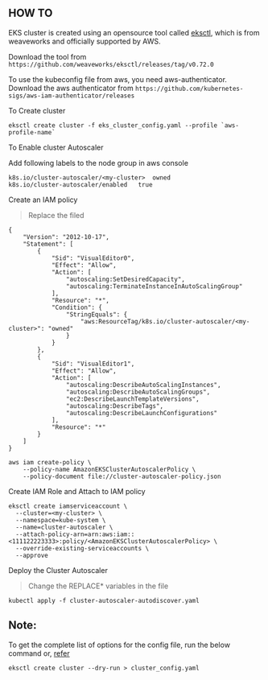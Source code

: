## HOW TO

EKS cluster is created using an opensource tool called [eksctl](https://eksctl.io), which is from weaveworks and officially supported by AWS.

Download the tool from `https://github.com/weaveworks/eksctl/releases/tag/v0.72.0`

To use the kubeconfig file from aws, you need aws-authenticator.
Download the aws authenticator from `https://github.com/kubernetes-sigs/aws-iam-authenticator/releases`

To Create cluster

```
eksctl create cluster -f eks_cluster_config.yaml --profile `aws-profile-name`
```

To Enable cluster Autoscaler

Add following labels to the node group in aws console
```
k8s.io/cluster-autoscaler/<my-cluster> 	owned
k8s.io/cluster-autoscaler/enabled 	true
```

Create an IAM policy

> Replace the <my-cluster> filed

```
{
    "Version": "2012-10-17",
    "Statement": [
        {
            "Sid": "VisualEditor0",
            "Effect": "Allow",
            "Action": [
                "autoscaling:SetDesiredCapacity",
                "autoscaling:TerminateInstanceInAutoScalingGroup"
            ],
            "Resource": "*",
            "Condition": {
                "StringEquals": {
                    "aws:ResourceTag/k8s.io/cluster-autoscaler/<my-cluster>": "owned"
                }
            }
        },
        {
            "Sid": "VisualEditor1",
            "Effect": "Allow",
            "Action": [
                "autoscaling:DescribeAutoScalingInstances",
                "autoscaling:DescribeAutoScalingGroups",
                "ec2:DescribeLaunchTemplateVersions",
                "autoscaling:DescribeTags",
                "autoscaling:DescribeLaunchConfigurations"
            ],
            "Resource": "*"
        }
    ]
}
```

```
aws iam create-policy \
    --policy-name AmazonEKSClusterAutoscalerPolicy \
    --policy-document file://cluster-autoscaler-policy.json
```

Create IAM Role and Attach to IAM policy

```
eksctl create iamserviceaccount \
  --cluster=<my-cluster> \
  --namespace=kube-system \
  --name=cluster-autoscaler \
  --attach-policy-arn=arn:aws:iam::<111122223333>:policy/<AmazonEKSClusterAutoscalerPolicy> \
  --override-existing-serviceaccounts \
  --approve
```

Deploy the Cluster Autoscaler

> Change the REPLACE* variables in the file

```
kubectl apply -f cluster-autoscaler-autodiscover.yaml
```

## Note:

To get the complete list of options for the config file, run the below command or, [refer](https://eksctl.io/usage/schema/)
```
eksctl create cluster --dry-run > cluster_config.yaml
```
